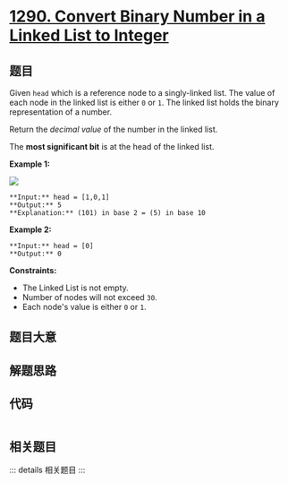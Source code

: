 # [1290. Convert Binary Number in a Linked List to Integer](https://leetcode.com/problems/convert-binary-number-in-a-linked-list-to-integer)

## 题目

Given `head` which is a reference node to a singly-linked list. The value of
each node in the linked list is either `0` or `1`. The linked list holds the
binary representation of a number.

Return the _decimal value_ of the number in the linked list.

The **most significant bit** is at the head of the linked list.



**Example 1:**

![](https://assets.leetcode.com/uploads/2019/12/05/graph-1.png)

    
    
    **Input:** head = [1,0,1]
    **Output:** 5
    **Explanation:** (101) in base 2 = (5) in base 10
    

**Example 2:**

    
    
    **Input:** head = [0]
    **Output:** 0
    



**Constraints:**

  * The Linked List is not empty.
  * Number of nodes will not exceed `30`.
  * Each node's value is either `0` or `1`.


## 题目大意

## 解题思路

## 代码

```javascript

```

## 相关题目

::: details 相关题目
:::

